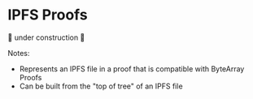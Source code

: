 # IPFS Proofs

🚧 under construction 🚧

Notes:
* Represents an IPFS file in a proof that is compatible with ByteArray Proofs
* Can be built from the "top of tree" of an IPFS file

